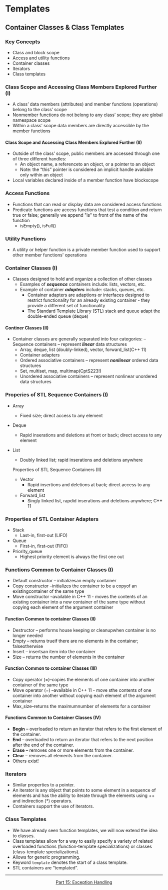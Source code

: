 # Templates

## Container Classes & Class Templates 

### Key Concepts 
- Class and block scope
- Access and utility functions
- Container classes
- Iterators
- Class templates

### Class Scope and Accessing Class Members Explored Further (I)
- A class’ data members (attributes) and member functions (operations) belong to the class’ scope
- Nonmember functions do not belong to any class’ scope; they are global namespace scope
- Within a class’ scope data members are directly accessible by the member functions

#### Class Scope and Accessing Class Members Explored Further (II)
- Outside of the class’ scope, public members are accessed through one of three different handles:
  - An object name, a referenceto an object, or a pointer to an object
  - Note: the “this” pointer is considered an implicit handle available only within an object
- Local variables declared inside of a member function have blockscope

### Access Functions 
- Functions that can read or display data are considered access functions
- Predicate functions are access functions that test a condition and return true or false; generally we append "is" to front of the name of the function
  - isEmpty(), isFull()


### Utility Functions 
- A utility or helper function is a private member function used to support other member functions' operations

### Container Classes (I)
- Classes designed to hold and organize a collection of other classes
  - Examples of ***sequence*** containers include: lists, vectors, etc.
  - Example of container ***adapters*** include: stacks, queues, etc.
      - Container adapters are adaptions or interfaces designed to restrict functionality for an already existing container - they provide a different set of functionality
      - The Standard Template Library (STL) stack and queue adapt the double-ended queue (deque)

#### Continer Classes (II)
- Container classes are generally separated into four categories:
– Sequence containers – represent ***linear*** data structures
  - Array, deque, list (doubly-linked), vector, forward_list(C++ 11)
  - Container adapters
  - Ordered associative containers – represent ***nonlinear*** ordered data structures
  - Set, multiset, map, multimap(CptS223!)
  - Unordered associative containers – represent nonlinear
 unordered data structures

### Properies of STL Sequence Containers (I)
- Array
  - Fixed size; direct access to any element
- Deque
  - Rapid inserations and deletions at front or back; direct access to any element
- List
  - Doubly linked list; rapid inserations and deletions anywhere
 
  Properties of STL Sequence Containers (II)
  - Vector
    - Rapid insertions and deletions at back; direct access to any element
  - Forward_list
    - Singly linked list, rapdid inserations and deletions anywhere; C++ 11
   
### Properties of STL Container Adapters
  - Stack
    - Last-in, first-out (LIFO)
  - Queue
    - First-in, first-out (FIFO)
  - Priority_queue
    - Highest priority element is always the first one out
   
### Functions Common to Container Classes (I)
- Default constructor – initializesan empty container
- Copy constructor –initializes the container to be a copyof an existingcontainer of the same type
- Move constructor –available in C++ 11 - moves the contents of an existing container into a new container of the same type without copying each element of the argument container
  
#### Function Common to container Classes (II)
- Destructor – performs house keeping or cleanupwhen container is no longer needed
- Empty – returns trueif there are no elements in the container; falseotherwise
- Insert – insertsan item into the container
- Size – returns the number of elements in the container

#### Function Common to container Classes (III)
- Copy operator (=)–copies the elements of one container into another container of the same type
- Move operator (=) –available in C++ 11 - move sthe contents of one container into another without copying each element of the argument container
- Max_size–returns the maximumnumber of elements for a container

#### Functions Common to Container Classes (IV)
- **Begin** – overloaded to return an iterator that refers to the first element of the container.
- **End** – overloaded to return an iterator that refers to the next position after the end of the container.
- **Erase** – removes one or more elements from the container.
- **Clear** – removes all elements from the container.
- Others exist!

### Iterators
- Similar properties to a pointer.
- An iterator is any object that points to some element in a sequence of elements and has the ability to iterate through the elements using ++ and indirection (*) operators.
- Containers support the use of iterators.

### Class Templates
- We have already seen function templates, we will now extend the idea to classes.
- Class templates allow for a way to easily specify a variety of related overloaded functions (function-template specializations) or classes (class-template specializations).
- Allows for generic programming.
- Keyword `template` denotes the start of a class template.
- STL containers are “templated”.

--- 

<p align= "center">
  <a href="https://github.com/MarkShinozaki/CPTS122-DataStructures/tree/Lectures-Slides/(15)%20Exception%20Handling">Part 15: Exception Handling</a>
</p>




